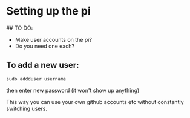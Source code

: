 # Setting up the pi

## TO DO:

* Make user accounts on the pi?
* Do you need one each?


## To add a new user:

`` sudo addduser username ``

then enter new password (it won't show up anything)

This way you can use your own github accounts etc without constantly switching users.

